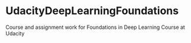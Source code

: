 # UdacityDeepLearningFoundations
Course and assignment work for Foundations in Deep Learning Course at Udacity
